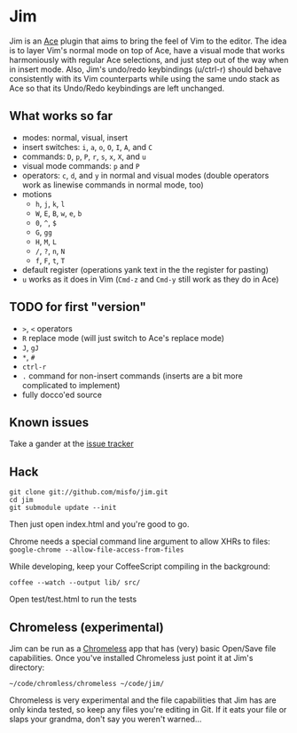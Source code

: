 Jim
===

Jim is an [Ace](https://github.com/ajaxorg/ace) plugin that aims to bring the
feel of Vim to the editor.  The idea is to layer Vim's normal mode on top of Ace,
have a visual mode that works harmoniously with regular Ace selections, and just
step out of the way when in insert mode.  Also, Jim's undo/redo keybindings
(u/ctrl-r) should behave consistently with its Vim counterparts while using the
same undo stack as Ace so that its Undo/Redo keybindings are left unchanged.

What works so far
-----------------
* modes: normal, visual, insert
* insert switches: `i`, `a`, `o`, `O`, `I`, `A`, and `C`
* commands: `D`, `p`, `P`, `r`, `s`, `x`, `X`, and `u`
* visual mode commands: `p` and `P`
* operators: `c`, `d`, and `y` in normal and visual modes (double operators work
  as linewise commands in normal mode, too)
* motions
  * `h`, `j`, `k`, `l`
  * `W`, `E`, `B`, `w`, `e`, `b`
  * `0`, `^`, `$`
  * `G`, `gg`
  * `H`, `M`, `L`
  * `/`, `?`, `n`, `N`
  * `f`, `F`, `t`, `T`
* default register (operations yank text in the the register for pasting)
* `u` works as it does in Vim (`Cmd-z` and `Cmd-y` still work as they do in Ace)

TODO for first "version"
------------------------
* `>`, `<` operators
* `R` replace mode (will just switch to Ace's replace mode)
* `J`, `gJ`
* `*`, `#`
* `ctrl-r`
* `.` command for non-insert commands (inserts are a bit more complicated to
  implement)
* fully docco'ed source

Known issues
------------
Take a gander at the [issue tracker](https://github.com/misfo/jim/issues)

Hack
----
```
git clone git://github.com/misfo/jim.git
cd jim
git submodule update --init
```

Then just open index.html and you're good to go.

Chrome needs a special command line argument to allow XHRs to files:
`google-chrome --allow-file-access-from-files`

While developing, keep your CoffeeScript compiling in the background:
```
coffee --watch --output lib/ src/
```

Open test/test.html to run the tests

Chromeless (experimental)
-------------------------
Jim can be run as a [Chromeless](https://github.com/mozilla/chromeless)
app that has (very) basic Open/Save file capabilities.  Once you've
installed Chromeless just point it at Jim's directory:
```
~/code/chromless/chromeless ~/code/jim/
```

Chromeless is very experimental and the file capabilities
that Jim has are only kinda tested, so keep any files you're editing in
Git.  If it eats your file or slaps your grandma, don't say you weren't
warned...
